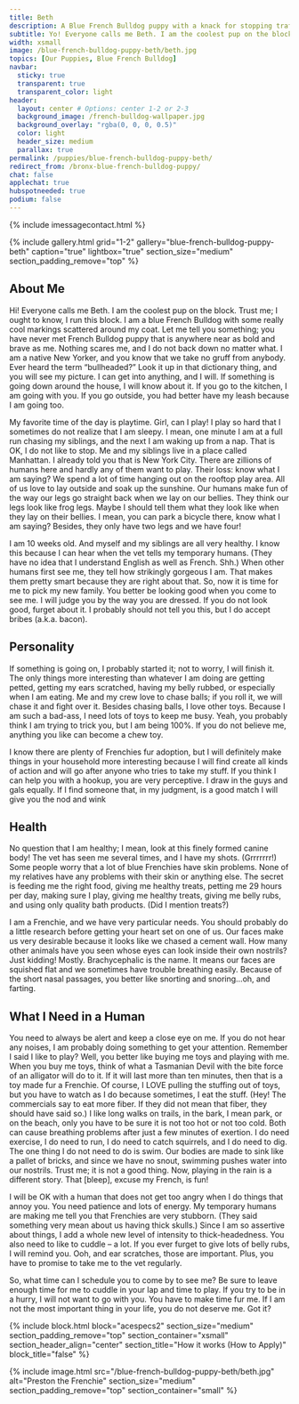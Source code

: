 ```yaml
---
title: Beth
description: A Blue French Bulldog puppy with a knack for stopping traffic. Me and my siblings live in a place called Williamsburg, Brooklyn. That is in New York City
subtitle: Yo! Everyone calls me Beth. I am the coolest pup on the block. Trust me; I ought to know, I run this block.
width: xsmall
image: /blue-french-bulldog-puppy-beth/beth.jpg
topics: [Our Puppies, Blue French Bulldog]
navbar:
  sticky: true
  transparent: true
  transparent_color: light
header:
  layout: center # Options: center 1-2 or 2-3
  background_image: /french-bulldog-wallpaper.jpg
  background_overlay: "rgba(0, 0, 0, 0.5)"
  color: light
  header_size: medium
  parallax: true
permalink: /puppies/blue-french-bulldog-puppy-beth/
redirect_from: /bronx-blue-french-bulldog-puppy/
chat: false
applechat: true
hubspotneeded: true
podium: false
---
```


{% include imessagecontact.html %}

{% include gallery.html 
	grid="1-2"
	gallery="blue-french-bulldog-puppy-beth"
	caption="true"
	lightbox="true"
  section_size="medium"
  section_padding_remove="top"
%}



## About Me

Hi!  Everyone calls me Beth. I am the coolest pup on the block. Trust me; I ought to know, I run this block. I am a blue French Bulldog with some really cool markings scattered around my coat. Let me tell you something; you have never met French Bulldog puppy that is anywhere near as bold and brave as me. Nothing scares me, and I do not back down no matter what. I am a native New Yorker, and you know that we take no gruff from anybody. Ever heard the term “bullheaded?” Look it up in that dictionary thing, and you will see my picture. I can get into anything, and I will. If something is going down around the house, I will know about it. If you go to the kitchen, I am going with you. If you go outside, you had better have my leash because I am going too. 

My favorite time of the day is playtime. Girl, can I play! I play so hard that I sometimes do not realize that I am sleepy. I mean, one minute I am at a full run chasing my siblings, and the next I am waking up from a nap. That is OK, I do not like to stop. Me and my siblings live in a place called Manhattan. I already told you that is New York City. There are zillions of humans here and hardly any of them want to play. Their loss: know what I am saying? We spend a lot of time hanging out on the rooftop play area. All of us love to lay outside and soak up the sunshine. Our humans make fun of the way our legs go straight back when we lay on our bellies. They think our legs look like frog legs. Maybe I should tell them what they look like when they lay on their bellies. I mean, you can park a bicycle there, know what I am saying? Besides, they only have two legs and we have four!

I am 10 weeks old. And myself and my siblings are all very healthy. I know this because I can hear when the vet tells my temporary humans. (They have no idea that I understand English as well as French. Shh.) When other humans first see me, they tell how strikingly gorgeous I am. That makes them pretty smart because they are right about that. So, now it is time for me to pick my new family. You better be looking good when you come to see me. I will judge you by the way you are dressed. If you do not look good, furget about it. I probably should not tell you this, but I do accept bribes (a.k.a. bacon).


## Personality

If something is going on, I probably started it; not to worry, I will finish it. The only things more interesting than whatever I am doing are getting petted, getting my ears scratched, having my belly rubbed, or especially when I am eating. Me and my crew love to chase balls; if you roll it, we will chase it and fight over it. Besides chasing balls, I love other toys. Because I am such a bad-ass, I need lots of toys to keep me busy. Yeah, you probably think I am trying to trick you, but I am being 100%. If you do not believe me, anything you like can become a chew toy.

I know there are plenty of Frenchies fur adoption, but I will definitely make things in your household more interesting because I will find create all kinds of action and will go after anyone who tries to take my stuff. If you think I can help you with a hookup, you are very perceptive. I draw in the guys and gals equally. If I find someone that, in my judgment, is a good match I will give you the nod and wink



## Health

No question that I am healthy; I mean, look at this finely formed canine body! The vet has seen me several times, and I have my shots. (Grrrrrrr!) Some people worry that a lot of blue Frenchies have skin problems. None of my relatives have any problems with their skin or anything else. The secret is feeding me the right food, giving me healthy treats, petting me 29 hours per day, making sure I play, giving me healthy treats, giving me belly rubs, and using only quality bath products. (Did I mention treats?)

I am a Frenchie, and we have very particular needs. You should probably do a little research before getting your heart set on one of us. Our faces make us very desirable because it looks like we chased a cement wall. How many other animals have you seen whose eyes can look inside their own nostrils? Just kidding! Mostly. Brachycephalic is the name. It means our faces are squished flat and we sometimes have trouble breathing easily. Because of the short nasal passages, you better like snorting and snoring…oh, and farting.





## What I Need in a Human

You need to always be alert and keep a close eye on me. If you do not hear any noises, I am probably doing something to get your attention. Remember I said I like to play? Well, you better like buying me toys and playing with me. When you buy me toys, think of what a Tasmanian Devil with the bite force of an alligator will do to it. If it will last more than ten minutes, then that is a toy made fur a Frenchie. Of course, I LOVE pulling the stuffing out of toys, but you have to watch as I do because sometimes, I eat the stuff. (Hey! The commercials say to eat more fiber. If they did not mean that fiber, they should have said so.) I like long walks on trails, in the bark, I mean park, or on the beach, only you have to be sure it is not too hot or not too cold. Both can cause breathing problems after just a few minutes of exertion. I do need exercise, I do need to run, I do need to catch squirrels, and I do need to dig. The one thing I do not need to do is swim. Our bodies are made to sink like a pallet of bricks, and since we have no snout, swimming pushes water into our nostrils. Trust me; it is not a good thing. Now, playing in the rain is a different story. That [bleep], excuse my French, is fun!

I will be OK with a human that does not get too angry when I do things that annoy you. You need patience and lots of energy. My temporary humans are making me tell you that Frenchies are very stubborn. (They said something very mean about us having thick skulls.) Since I am so assertive about things, I add a whole new level of intensity to thick-headedness. You also need to like to cuddle – a lot. If you ever furget to give lots of belly rubs, I will remind you. Ooh, and ear scratches, those are important. Plus, you have to promise to take me to the vet regularly.

So, what time can I schedule you to come by to see me? Be sure to leave enough time for me to cuddle in your lap and time to play. If you try to be in a hurry, I will not want to go with you. You have to make time fur me. If I am not the most important thing in your life, you do not deserve me. Got it?




{% include block.html 
  block="acespecs2"
  section_size="medium"
  section_padding_remove="top"
  section_container="xsmall"
  section_header_align="center"
  section_title="How it works (How to Apply)"
  block_title="false"
%}

{% include image.html 
	src="/blue-french-bulldog-puppy-beth/beth.jpg"
  alt="Preston the Frenchie"
  section_size="medium"
  section_padding_remove="top"
  section_container="small"
%}

